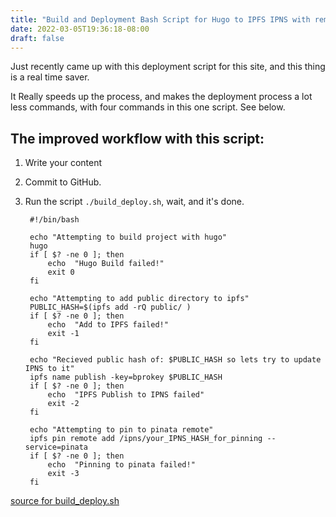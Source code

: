 ```yaml
---
title: "Build and Deployment Bash Script for Hugo to IPFS IPNS with remote pinning"
date: 2022-03-05T19:36:18-08:00
draft: false
---
```


Just recently came up with this deployment script for this site, and this thing is a real time saver. 

It Really speeds up the process,
and makes the deployment process a lot less commands, with four commands in this one script.
See below.

## The improved workflow with this script:

1. Write your content

2. Commit to GitHub.

3. Run the script `./build_deploy.sh`, wait, and it's done.


        #!/bin/bash

        echo "Attempting to build project with hugo"
        hugo
        if [ $? -ne 0 ]; then
            echo  "Hugo Build failed!"
            exit 0
        fi

        echo "Attempting to add public directory to ipfs"
        PUBLIC_HASH=$(ipfs add -rQ public/ )
        if [ $? -ne 0 ]; then
            echo  "Add to IPFS failed!"
            exit -1 
        fi

        echo "Recieved public hash of: $PUBLIC_HASH so lets try to update IPNS to it"
        ipfs name publish -key=bprokey $PUBLIC_HASH 
        if [ $? -ne 0 ]; then
            echo  "IPFS Publish to IPNS failed"
            exit -2 
        fi

        echo "Attempting to pin to pinata remote"
        ipfs pin remote add /ipns/your_IPNS_HASH_for_pinning --service=pinata
        if [ $? -ne 0 ]; then
            echo  "Pinning to pinata failed!"
            exit -3 
        fi


[source for build_deploy.sh](https://github.com/djbrieck/brieckspro/blob/main/build_deploy.sh)
